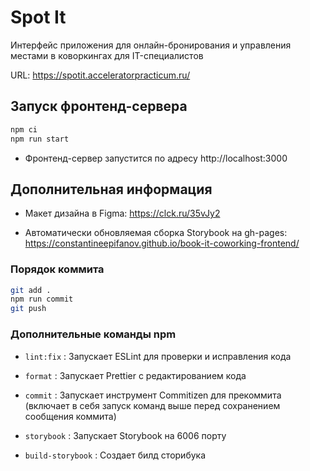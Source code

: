 # Spot It

Интерфейс приложения для онлайн-бронирования и управления местами в коворкингах для IT-специалистов

URL: https://spotit.acceleratorpracticum.ru/

## Запуск фронтенд-сервера

```sh
npm ci
npm run start
```

- Фронтенд-сервер запустится по адресу http://localhost:3000

## Дополнительная информация

- Макет дизайна в Figma:
  https://clck.ru/35vJy2

- Автоматически обновляемая сборка Storybook на gh-pages:
  https://constantineepifanov.github.io/book-it-coworking-frontend/

### Порядок коммита

```sh
git add .
npm run commit
git push
```

### Дополнительные команды npm

- `lint:fix` : Запускает ESLint для проверки и исправления кода
- `format` : Запускает Prettier с редактированием кода
- `commit` : Запускает инструмент Commitizen для прекоммита (включает в себя запуск команд выше перед сохранением сообщения коммита)

- `storybook` : Запускает Storybook на 6006 порту
- `build-storybook` : Создает билд сторибука
